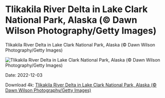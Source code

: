 # Tlikakila River Delta in Lake Clark National Park, Alaska (© Dawn Wilson Photography/Getty Images)

Tlikakila River Delta in Lake Clark National Park, Alaska (© Dawn Wilson Photography/Getty Images)

![Tlikakila River Delta in Lake Clark National Park, Alaska (© Dawn Wilson Photography/Getty Images)](https://bing.com/th?id=OHR.BraidedRiverDelta_EN-US0693594934_UHD.jpg&w=1024&h=576)

Date: 2022-12-03

Download 4k: [Tlikakila River Delta in Lake Clark National Park, Alaska (© Dawn Wilson Photography/Getty Images)](https://bing.com/th?id=OHR.BraidedRiverDelta_EN-US0693594934_UHD.jpg)

